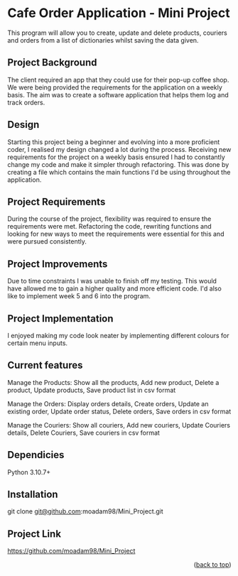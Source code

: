 <a name="readme-top"></a>
# Cafe Order Application - Mini Project
This program will allow you to create, update and delete products, couriers and orders from a list of dictionaries whilst saving the data given.

## Project Background
The client required an app that they could use for their pop-up coffee shop. We were being provided the requirements for the application on a weekly basis. The aim was to create a software application that helps them log and track orders.

## Design 
Starting this project being a beginner and evolving into a more proficient coder, I realised my design changed a lot during the process. Receiving new requirements for the project on a weekly basis ensured I had to constantly change my code and make it simpler through refactoring. This was done by creating a file which contains the main functions I'd be using throughout the application.     

## Project Requirements 
During the course of the project, flexibility was required to ensure the requirements were met. Refactoring the code, rewriting functions and looking for new ways to meet the requirements were essential for this and were pursued consistently.

## Project Improvements
Due to time constraints I was unable to finish off my testing. This would have allowed me to gain a higher quality and more efficient code. I'd also like to implement week 5 and 6 into the program.

## Project Implementation
I enjoyed making my code look neater by implementing different colours for certain menu inputs.

## Current features
Manage the Products: 
Show all the products,
Add new product, 
Delete a product,
Update products,
Save product list in csv format
    
    
Manage the Orders:
Display orders details,
Create orders,
Update an existing order,
Update order status,
Delete orders,
Save orders in csv format
    
Manage the Couriers:
Show all couriers,
Add new couriers,
Update Couriers details,
Delete Couriers,
Save couriers in csv format
    
## Dependicies 
Python 3.10.7+

## Installation 
git clone git@github.com:moadam98/Mini_Project.git

## Project Link
https://github.com/moadam98/Mini_Project

<p align="right">(<a href="#readme-top">back to top</a>)</p>

    
